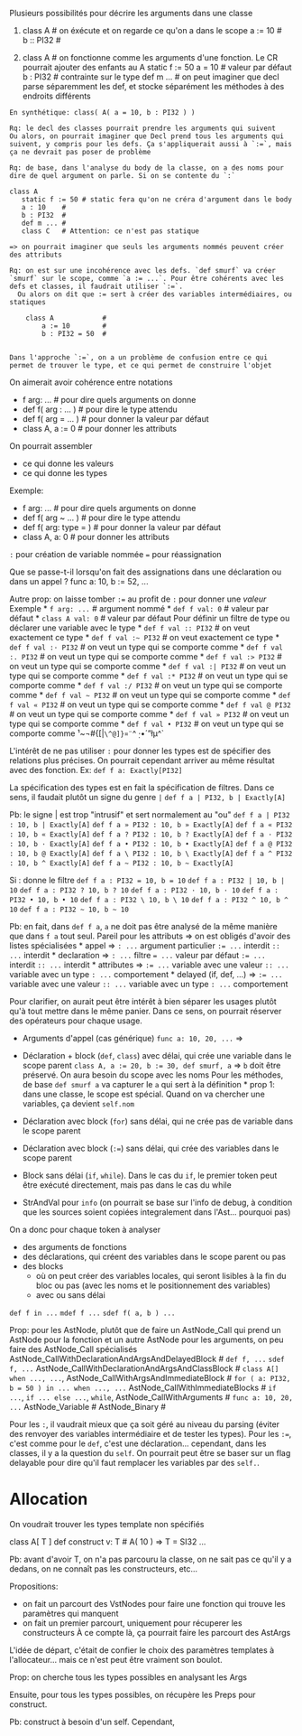 Plusieurs possibilités pour décrire les arguments dans une classe
  1. class A       # on éxécute et on regarde ce qu'on a dans le scope
       a := 10    #  
       b :: PI32  # 

  2. class A     # on fonctionne comme les arguments d'une fonction. Le CR pourrait ajouter des enfants au A
       static f := 50
       a = 10    # valeur par défaut
       b : PI32  # contrainte sur le type
       def m ... # on peut imaginer que decl parse séparemment les def, et stocke séparément les méthodes à des endroits différents

    En synthétique: class( A( a = 10, b : PI32 ) )

    Rq: le decl des classes pourrait prendre les arguments qui suivent
    Ou alors, on pourrait imaginer que Decl prend tous les arguments qui suivent, y compris pour les defs. Ça s'appliquerait aussi à `:=`, mais ça ne devrait pas poser de problème

    Rq: de base, dans l'analyse du body de la classe, on a des noms pour dire de quel argument on parle. Si on se contente du `:`

    class A 
       static f := 50 # static fera qu'on ne créra d'argument dans le body
       a : 10    # 
       b : PI32  # 
       def m ... # 
       class C   # Attention: ce n'est pas statique

    => on pourrait imaginer que seuls les arguments nommés peuvent créer des attributs

    Rq: on est sur une incohérence avec les defs. `def smurf` va créer `smurf` sur le scope, comme `a := ...`. Pour être cohérents avec les defs et classes, il faudrait utiliser `:=`.
      Ou alors on dit que := sert à créer des variables intermédiaires, ou statiques

        class A            # 
            a := 10        #  
            b : PI32 = 50  # 
    
    
    Dans l'approche `:=`, on a un problème de confusion entre ce qui permet de trouver le type, et ce qui permet de construire l'objet

On aimerait avoir cohérence entre notations
  * f arg: ...         # pour dire quels arguments on donne
  * def f( arg : ... ) # pour dire le type attendu
  * def f( arg = ... ) # pour donner la valeur par défaut
  * class A, a := 0    # pour donner les attributs

On pourrait assembler
  * ce qui donne les valeurs
  * ce qui donne les types

Exemple:
  * f arg: ...           # pour dire quels arguments on donne
  * def f( arg ~ ... )   # pour dire le type attendu
  * def f( arg: type = ) # pour donner la valeur par défaut
  * class A, a: 0        # pour donner les attributs

`:` pour création de variable nommée
`=` pour réassignation

Que se passe-t-il lorsqu'on fait des assignations dans une déclaration ou dans un appel ?
  func a: 10, b := 52, ...

Autre prop: on laisse tomber `:=` au profit de `:` pour donner une _valeur_
  Exemple
    * `f arg: ...` # argument nommé
    * `def f val: 0` # valeur par défaut
    * `class A val: 0` # valeur par défaut
  Pour définir un filtre de type ou déclarer une variable avec le type
    * `def f val :: PI32` # on veut exactement ce type
    * `def f val :~ PI32` # on veut exactement ce type
    * `def f val :· PI32` # on veut un type qui se comporte comme
    * `def f val :. PI32` # on veut un type qui se comporte comme
    * `def f val :> PI32` # on veut un type qui se comporte comme
    * `def f val :| PI32` # on veut un type qui se comporte comme
    * `def f val :* PI32` # on veut un type qui se comporte comme
    * `def f val :/ PI32` # on veut un type qui se comporte comme
    * `def f val ~ PI32` # on veut un type qui se comporte comme
    * `def f val « PI32` # on veut un type qui se comporte comme
    * `def f val @ PI32` # on veut un type qui se comporte comme
    * `def f val » PI32` # on veut un type qui se comporte comme
    * `def f val • PI32` # on veut un type qui se comporte comme
¹~¬#{[|`\^@]}¤¨`^ ̣·•´”łµ^`

L'intérêt de ne pas utiliser `:` pour donner les types est de spécifier des relations plus précises. On pourrait cependant arriver au même résultat avec des fonction. Ex: `def f a: Exactly[PI32]`

La spécification des types est en fait la spécification de filtres. Dans ce sens, il faudait plutôt un signe du genre `|`
   `def f a | PI32, b | Exactly[A]`

Pb: le signe | est trop "intrusif" et sert normalement au "ou"
   `def f a | PI32 : 10, b | Exactly[A]`
   `def f a » PI32 : 10, b » Exactly[A]`
   `def f a « PI32 : 10, b « Exactly[A]`
   `def f a ? PI32 : 10, b ? Exactly[A]`
   `def f a · PI32 : 10, b · Exactly[A]`
   `def f a • PI32 : 10, b • Exactly[A]`
   `def f a @ PI32 : 10, b @ Exactly[A]`
   `def f a \ PI32 : 10, b \ Exactly[A]`
   `def f a ^ PI32 : 10, b ^ Exactly[A]`
   `def f a ~ PI32 : 10, b ~ Exactly[A]`

Si : donne le filtre
   `def f a : PI32 = 10, b = 10`
   `def f a : PI32 | 10, b | 10`
   `def f a : PI32 ? 10, b ? 10`
   `def f a : PI32 · 10, b · 10`
   `def f a : PI32 • 10, b • 10`
   `def f a : PI32 \ 10, b \ 10`
   `def f a : PI32 ^ 10, b ^ 10`
   `def f a : PI32 ~ 10, b ~ 10`

Pb: en fait, dans `def f a`, `a` ne doit pas être analysé de la même manière que dans `f a` tout seul. Pareil pour les attributs
  => on est obligés d'avoir des listes spécialisées
    * appel => 
       `: ...` argument particulier
       `:= ...` interdit
       `:: ...` interdit
    * declaration => 
       `: ...` filtre
       `= ...` valeur par défaut
       `:= ...` interdit
       `:: ...` interdit
    * attributes => 
       `:= ...` variable avec une valeur
       `:: ...` variable avec un type
       `: ...` comportement
    * delayed (if, def, ...) => 
       `:= ...` variable avec une valeur
       `:: ...` variable avec un type
       `: ...` comportement


Pour clarifier, on aurait peut être intérêt à bien séparer les usages plutôt qu'à tout mettre dans le même panier. Dans ce sens, on pourrait réserver des opérateurs pour chaque usage.

* Arguments d'appel (cas générique)
    `func a: 10, 20, ...` =>     
* Déclaration + block (`def`, `class`) avec délai, qui crée une variable dans le scope parent
    `class A, a := 20, b := 30, def smurf, a` => `b` doit être préservé. On aura besoin du scope avec les noms
    Pour les méthodes, de base `def smurf a` va capturer le `a` qui sert à la définition
      * prop 1: dans une classe, le scope est spécial. Quand on va chercher une variables, ça devient `self.nom`

* Déclaration avec block (`for`) sans délai, qui ne crée pas de variable dans le scope parent
* Déclaration avec block (`:=`) sans délai, qui crée des variables dans le scope parent
* Block sans délai (`if`, `while`). Dans le cas du `if`, le premier token peut être exécuté directement, mais pas dans le cas du while
* StrAndVal pour `info` (on pourrait se base sur l'info de debug, à condition que les sources soient copiées integralement dans l'Ast... pourquoi pas)

On a donc pour chaque token à analyser
* des arguments de fonctions
* des déclarations, qui créent des variables dans le scope parent ou pas
* des blocks
  * où on peut créer des variables locales, qui seront lisibles à la fin du bloc ou pas (avec les noms et le positionnement des variables)
  * avec ou sans délai

`def f in ...`
`mdef f ...`
`sdef f( a, b ) ...`

Prop: pour les AstNode, plutôt que de faire un AstNode_Call qui prend un AstNode pour la fonction et un autre AstNode pour les arguments, on peu faire des AstNode_Call spécialisés
   AstNode_CallWithDeclarationAndArgsAndDelayedBlock  # `def f, ...` `sdef f, ...`
   AstNode_CallWithDeclarationAndArgsAndClassBlock    # `class A[] when ..., ...`,
   AstNode_CallWithArgsAndImmediateBlock              # `for ( a: PI32, b = 50 ) in ... when ..., ...`
   AstNode_CallWithImmediateBlocks                    # `if ...`, `if ... else ...`, `while`, 
   AstNode_CallWithArguments                          # `func a: 10, 20, ...`
   AstNode_Variable                                   #
   AstNode_Binary                                     #

Pour les `:`, il vaudrait mieux que ça soit géré au niveau du parsing (éviter des renvoyer des variables intermédiaire et de tester les types). Pour les `:=`, c'est comme pour le `def`, c'est une déclaration... cependant, dans les classes, il y a la question du `self`. On pourrait peut être se baser sur un flag delayable pour dire qu'il faut remplacer les variables par des `self.`.


Allocation
==========

On voudrait trouver les types template non spécifiés

class A[ T ]
  def construct v: T # A( 10 ) => T = SI32
    ...

Pb: avant d'avoir T, on n'a pas parcouru la classe, on ne sait pas ce qu'il y a dedans, on ne connaît pas les constructeurs, etc...

Propositions:
  * on fait un parcourt des VstNodes pour faire une fonction qui trouve les paramètres qui manquent
  * on fait un premier parcourt, uniquement pour récuperer les constructeurs
    À ce compte là, ça pourrait faire les parcourt des AstArgs

L'idée de départ, c'était de confier le choix des paramètres templates à l'allocateur... mais ce n'est peut être vraiment son boulot.

Prop: on cherche tous les types possibles en analysant les Args

Ensuite, pour tous les types possibles, on récupère les Preps pour construct.

Pb: construct à besoin d'un self. Cependant, 












